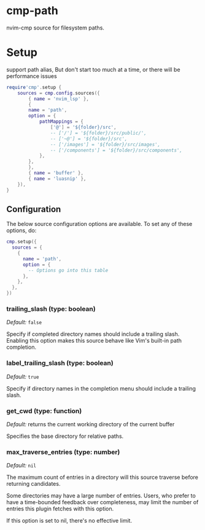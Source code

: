 # cmp-path

nvim-cmp source for filesystem paths.

# Setup

support path alias, But don't start too much at a time, or there will be performance issues
```lua
require'cmp'.setup {
    sources = cmp.config.sources({
        { name = 'nvim_lsp' },
        {
        name = 'path',
        option = {
            pathMappings = {
                ['@'] = '${folder}/src',
                -- ['/'] = '${folder}/src/public/',
                -- ['~@'] = '${folder}/src',
                -- ['/images'] = '${folder}/src/images',
                -- ['/components'] = '${folder}/src/components',
            },
        },
        },
        { name = 'buffer' },
        { name = 'luasnip' },
    }),
}
```


## Configuration

The below source configuration options are available. To set any of these options, do:

```lua
cmp.setup({
  sources = {
    {
      name = 'path',
      option = {
        -- Options go into this table
      },
    },
  },
})
```


### trailing_slash (type: boolean)

_Default:_ `false`

Specify if completed directory names should include a trailing slash. Enabling this option makes this source behave like Vim's built-in path completion.

### label_trailing_slash (type: boolean)

_Default:_ `true`

Specify if directory names in the completion menu should include a trailing slash.

### get_cwd (type: function)

_Default:_ returns the current working directory of the current buffer

Specifies the base directory for relative paths.

### max_traverse_entries (type: number)

_Default:_ `nil`

The maximum count of entries in a directory will this source traverse before returning candidates.

Some directories may have a large number of entries. Users, who prefer to have a time-bounded feedback over completeness, may limit the number of entries this plugin fetches with this option.

If this option is set to nil, there's no effective limit.
